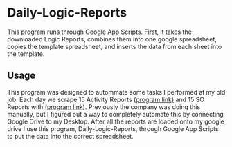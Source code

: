 # Daily-Logic-Reports

This program runs through Google App Scripts. First, it takes the downloaded Logic Reports, combines them into one google spreadsheet, copies the template spreadsheet, and inserts the data from each sheet into the template.

## Usage
This program was designed to autommate some tasks I performed at my old job. Each day we scrape 15 Activity Reports [(program link)](https://github.com/watson-clara/Logics-Database-Report-Scrapper/blob/2eb5ddb20dde461fc19deb508a700a29f0d55833/activity_report.py) and 15 SO Reports with [(program link)](https://github.com/watson-clara/Logics-Database-Report-Scrapper/blob/2eb5ddb20dde461fc19deb508a700a29f0d55833/activity_report.py). Previously the company was doing this manually, but I figured out a way to completely automate this by connecting Google Drive to my Desktop. After all the reports are loaded onto my google drive I use this program, Daily-Logic-Reports, through Google App Scripts to put the data into the correct spreadsheet.
